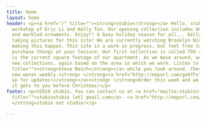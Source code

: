 ```yaml
---
title: Home
layout: home
header: <p><a href="/" title=""><strong>stubio</strong></a> Hello. stubio is the collaborative
  workshop of Eric Li and Kelly Tan. Our opening collection includes Unique Clothes
  and marbled ornaments. Enjoy!! A busy holiday season for all... Kelly is currently
  taking pictures for this site! We are currently watching Brooklyn Nine-Nine while
  making this happen. This site is a work in progress, but feel free to browse and
  purchase things at your leisure. Our first collection is called 750 sq ft, which
  is the current square footage of our apartment. As we move around, we will introduce
  new collections, again based on the area in which we work. Listen to some <a href="https://www.youtube.com/watch?v=ZXJWO2FQ16c"
  title=""><strong>Steve Reich</strong></a> while you look around. Check back for
  new wares weekly.<strong> </strong><a href="http://eepurl.com/ga0fFv" title=""><strong>Sign
  up for updates!</strong></a><strong> </strong>Order this week and we will make sure
  it gets to you before Christmas!</p>
footer: <p>©2018 stubio. You can contact us at <a href="mailto:stubiostubio@gmail.com"
  title="">stubiostubio [at] gmail.com</a>. <a href="http://eepurl.com/ga0fFv" title=""><strong>Subscribe.</strong></a><strong>
  </strong>stubio not studio!</p>

---
```


